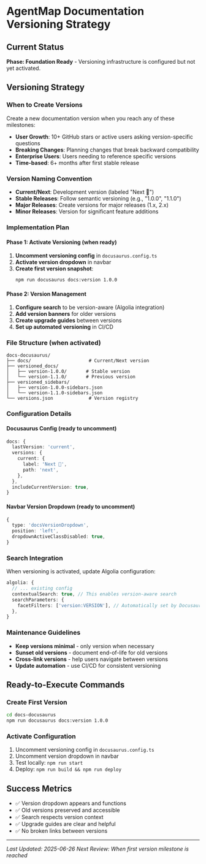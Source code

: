 # AgentMap Documentation Versioning Strategy

## Current Status
**Phase: Foundation Ready** - Versioning infrastructure is configured but not yet activated.

## Versioning Strategy

### When to Create Versions
Create a new documentation version when you reach any of these milestones:
- **User Growth**: 10+ GitHub stars or active users asking version-specific questions
- **Breaking Changes**: Planning changes that break backward compatibility
- **Enterprise Users**: Users needing to reference specific versions
- **Time-based**: 6+ months after first stable release

### Version Naming Convention
- **Current/Next**: Development version (labeled "Next 🚧")
- **Stable Releases**: Follow semantic versioning (e.g., "1.0.0", "1.1.0")
- **Major Releases**: Create versions for major releases (1.x, 2.x)
- **Minor Releases**: Version for significant feature additions

### Implementation Plan

#### Phase 1: Activate Versioning (when ready)
1. **Uncomment versioning config** in `docusaurus.config.ts`
2. **Activate version dropdown** in navbar
3. **Create first version snapshot**:
   ```bash
   npm run docusaurus docs:version 1.0.0
   ```

#### Phase 2: Version Management
1. **Configure search** to be version-aware (Algolia integration)
2. **Add version banners** for older versions
3. **Create upgrade guides** between versions
4. **Set up automated versioning** in CI/CD

### File Structure (when activated)
```
docs-docusaurus/
├── docs/                     # Current/Next version
├── versioned_docs/
│   ├── version-1.0.0/       # Stable version
│   └── version-1.1.0/       # Previous version
├── versioned_sidebars/
│   ├── version-1.0.0-sidebars.json
│   └── version-1.1.0-sidebars.json
└── versions.json             # Version registry
```

### Configuration Details

#### Docusaurus Config (ready to uncomment)
```typescript
docs: {
  lastVersion: 'current',
  versions: {
    current: {
      label: 'Next 🚧',
      path: 'next',
    },
  },
  includeCurrentVersion: true,
}
```

#### Navbar Version Dropdown (ready to uncomment)
```typescript
{
  type: 'docsVersionDropdown',
  position: 'left',
  dropdownActiveClassDisabled: true,
}
```

### Search Integration
When versioning is activated, update Algolia configuration:
```typescript
algolia: {
  // ... existing config
  contextualSearch: true, // This enables version-aware search
  searchParameters: {
    facetFilters: ['version:VERSION'], // Automatically set by Docusaurus
  },
}
```

### Maintenance Guidelines
- **Keep versions minimal** - only version when necessary
- **Sunset old versions** - document end-of-life for old versions
- **Cross-link versions** - help users navigate between versions
- **Update automation** - use CI/CD for consistent versioning

## Ready-to-Execute Commands

### Create First Version
```bash
cd docs-docusaurus
npm run docusaurus docs:version 1.0.0
```

### Activate Configuration
1. Uncomment versioning config in `docusaurus.config.ts`
2. Uncomment version dropdown in navbar
3. Test locally: `npm run start`
4. Deploy: `npm run build && npm run deploy`

## Success Metrics
- ✅ Version dropdown appears and functions
- ✅ Old versions preserved and accessible
- ✅ Search respects version context
- ✅ Upgrade guides are clear and helpful
- ✅ No broken links between versions

---
*Last Updated: 2025-06-26*
*Next Review: When first version milestone is reached*
